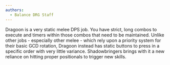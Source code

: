 ```yaml
---
authors:
  - Balance DRG Staff
---
```

Dragoon is a very static melee DPS job. You have strict, long combos to execute and timers within those combos that need to be maintained. Unlike other jobs - especially other melee - which rely upon a priority system for their basic GCD rotation, Dragoon instead has static buttons to press in a specific order with very little variance. Shadowbringers brings with it a new reliance on hitting proper positionals to trigger new skills.